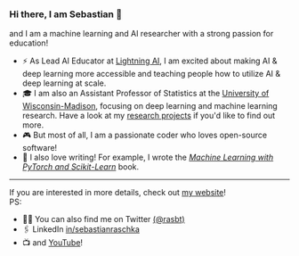 ### Hi there, I am Sebastian 👋

and I am a machine learning and AI researcher with a strong passion for education!

- ⚡️ As Lead AI Educator at [Lightning AI](https://lightning.ai), I am excited about making AI & deep learning more accessible and teaching people how to utilize AI & deep learning at scale.
- 🎓 I am also an Assistant Professor of Statistics at the [University of Wisconsin-Madison](https://www.wisc.edu), focusing on deep learning and machine learning research. Have a look at my [research projects](https://sebastianraschka.com/publications/) if you'd like to find out more.
- 🎮 But most of all, I am a passionate coder who loves open-source software! 
- 📖 I also love writing! For example, I wrote the *[Machine Learning with PyTorch and Scikit-Learn](https://www.amazon.com/Machine-Learning-PyTorch-Scikit-Learn-scikit-learn-ebook-dp-B09NW48MR1/dp/B09NW48MR1/)* book.

---

If you are interested in more details, check out [my website](https://sebastianraschka.com)!  
PS: 
- 👨‍💻 You can also find me on Twitter [(@rasbt)](https://twitter.com/rasbt)
- 🖇️ LinkedIn [in/sebastianraschka](https://www.linkedin.com/in/sebastianraschka/)
- 📺  and [YouTube](https://youtube.com/c/SebastianRaschka)!





